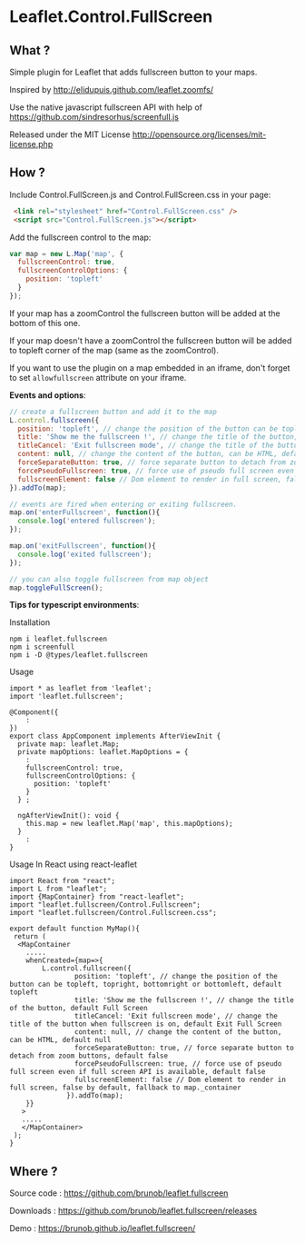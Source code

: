 Leaflet.Control.FullScreen
============

What ?
------

Simple plugin for Leaflet that adds fullscreen button to your maps.

Inspired by http://elidupuis.github.com/leaflet.zoomfs/

Use the native javascript fullscreen API with help of https://github.com/sindresorhus/screenfull.js

Released under the MIT License http://opensource.org/licenses/mit-license.php

How ?
------

Include Control.FullScreen.js and Control.FullScreen.css in your page:

``` html
 <link rel="stylesheet" href="Control.FullScreen.css" />
 <script src="Control.FullScreen.js"></script>
```

Add the fullscreen control to the map:

``` js
var map = new L.Map('map', {
  fullscreenControl: true,
  fullscreenControlOptions: {
    position: 'topleft'
  }
});
```

If your map has a zoomControl the fullscreen button will be added at the bottom of this one.

If your map doesn't have a zoomControl the fullscreen button will be added to topleft corner of the map (same as the zoomControl).

If you want to use the plugin on a map embedded in an iframe, don't forget to set `allowfullscreen` attribute on your iframe.

__Events and options__:

``` js
// create a fullscreen button and add it to the map
L.control.fullscreen({
  position: 'topleft', // change the position of the button can be topleft, topright, bottomright or bottomleft, default topleft
  title: 'Show me the fullscreen !', // change the title of the button, default Full Screen
  titleCancel: 'Exit fullscreen mode', // change the title of the button when fullscreen is on, default Exit Full Screen
  content: null, // change the content of the button, can be HTML, default null
  forceSeparateButton: true, // force separate button to detach from zoom buttons, default false
  forcePseudoFullscreen: true, // force use of pseudo full screen even if full screen API is available, default false
  fullscreenElement: false // Dom element to render in full screen, false by default, fallback to map._container
}).addTo(map);

// events are fired when entering or exiting fullscreen.
map.on('enterFullscreen', function(){
  console.log('entered fullscreen');
});

map.on('exitFullscreen', function(){
  console.log('exited fullscreen');
});

// you can also toggle fullscreen from map object
map.toggleFullScreen();
```

__Tips for typescript environments__:

Installation
```
npm i leaflet.fullscreen
npm i screenfull
npm i -D @types/leaflet.fullscreen
```

Usage
```
import * as leaflet from 'leaflet';
import 'leaflet.fullscreen';

@Component({
    :
})
export class AppComponent implements AfterViewInit {
  private map: leaflet.Map;
  private mapOptions: leaflet.MapOptions = {
    :
    fullscreenControl: true,
    fullscreenControlOptions: {
      position: 'topleft'
    }
  } ;

  ngAfterViewInit(): void {
    this.map = new leaflet.Map('map', this.mapOptions);
  }
    :
}
```

Usage In React using react-leaflet
```
import React from "react";
import L from "leaflet";
import {MapContainer} from "react-leaflet";
import "leaflet.fullscreen/Control.Fullscreen";
import "leaflet.fullscreen/Control.Fullscreen.css";

export default function MyMap(){
 return (
  <MapContainer 
    .....
    whenCreated={map=>{
        L.control.fullscreen({
                position: 'topleft', // change the position of the button can be topleft, topright, bottomright or bottomleft, default topleft
                title: 'Show me the fullscreen !', // change the title of the button, default Full Screen
                titleCancel: 'Exit fullscreen mode', // change the title of the button when fullscreen is on, default Exit Full Screen
                content: null, // change the content of the button, can be HTML, default null
                forceSeparateButton: true, // force separate button to detach from zoom buttons, default false
                forcePseudoFullscreen: true, // force use of pseudo full screen even if full screen API is available, default false
                fullscreenElement: false // Dom element to render in full screen, false by default, fallback to map._container
              }).addTo(map);
    }}
   >
   .....
   </MapContainer>
 );
}

```

Where ?
------

Source code : https://github.com/brunob/leaflet.fullscreen

Downloads : https://github.com/brunob/leaflet.fullscreen/releases

Demo : https://brunob.github.io/leaflet.fullscreen/
